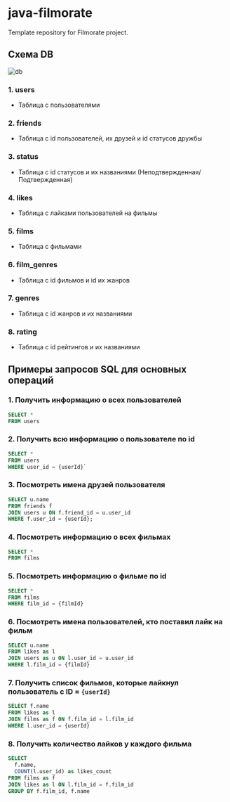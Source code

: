 # java-filmorate
Template repository for Filmorate project.
## Схема DB
![db](https://github.com/user-attachments/assets/10e8b04e-de18-45c0-aeed-9c8f8d8b88e8)


### 1. users
- Таблица с пользователями

### 2. friends
- Таблица с id пользователей, их друзей и id статусов дружбы 

### 3. status
- Таблица с id статусов и их названиями (Неподтвержденная/Подтвержденная)

### 4. likes
- Таблица с лайками пользователей на фильмы

### 5. films
- Таблица с фильмами

### 6. film_genres
- Таблица с id фильмов и id их жанров

### 7. genres
- Таблица с id жанров и их названиями

### 8. rating
- Таблица c id рейтингов и их названиями



## Примеры запросов SQL для основных операций

### 1. Получить информацию о всех пользователей

```sql
SELECT *
FROM users
```

### 2. Получить всю информацию о пользователе по id

```sql
SELECT * 
FROM users
WHERE user_id = {userId}`
```

### 3. Посмотреть имена друзей пользователя

```sql
SELECT u.name
FROM friends f
JOIN users u ON f.friend_id = u.user_id
WHERE f.user_id = {userId};
```

### 4. Посмотреть информацию о всех фильмах

```sql
SELECT *
FROM films
```

### 5. Посмотреть информацию о фильме по id

```sql
SELECT *
FROM films
WHERE film_id = {filmId}
```

### 6. Посмотреть имена пользователей, кто поставил лайк на фильм

```sql
SELECT u.name
FROM likes as l
JOIN users as u ON l.user_id = u.user_id
WHERE l.film_id = {filmId}
```

### 7. Получить список фильмов, которые лайкнул пользователь с ID = `{userId}`

```sql
SELECT f.name
FROM likes as l
JOIN films as f ON f.film_id = l.film_id
WHERE l.user_id = {userId}
```

### 8. Получить количество лайков у каждого фильма

```sql
SELECT
  f.name,
  COUNT(l.user_id) as likes_count
FROM films as f
JOIN likes as l ON l.film_id = f.film_id
GROUP BY f.film_id, f.name
```
